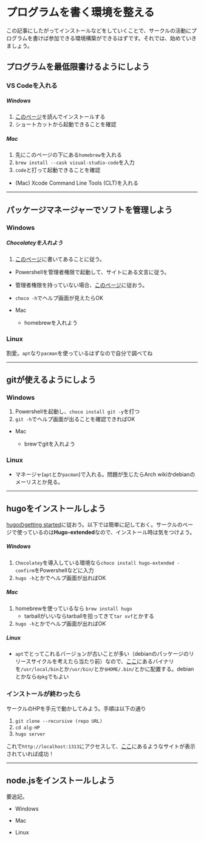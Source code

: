 # プログラムを書く環境を整える

この記事にしたがってインストールなどをしていくことで、サークルの活動にプログラムを書けば参加できる環境構築ができるはずです。それでは、始めていきましょう。

## プログラムを最低限書けるようにしよう

### VS Codeを入れる
##### Windows

   1. [このページ](https://www.javadrive.jp/vscode/install/index1.html)を読んでインストールする
   2. ショートカットから起動できることを確認

##### Mac

   1. 先にこのページの下にある`homebrew`を入れる
   2. `brew install --cask visual-studio-code`を入力
   3. `code`と打って起動できることを確認

- (Mac) Xcode Command Line Tools (CLT)を入れる

--- 

## パッケージマネージャーでソフトを管理しよう


### Windows


##### Chocolateyを入れよう
   1. [このページ](https://chocolatey.org/install#individual)に書いてあることに従う。
   - Powershellを管理者権限で起動して、サイトにある文言に従う。
   - 管理者権限を持っていない場合、[このページ](https://docs.chocolatey.org/en-us/choco/setup#non-administrative-install)に従おう。
   - `choco -h`でヘルプ画面が見えたらOK

- Mac

   - homebrewを入れよう
  

### Linux

   割愛。`apt`なり`pacman`を使っているはずなので自分で調べてね

--- 

## gitが使えるようにしよう

### Windows

1. Powershellを起動し、`choco install git -y`を打つ
2. `git -h`でヘルプ画面が出ることを確認できればOK

- Mac

   - brewでgitを入れよう

### Linux

   - マネージャ(`apt`とか`pacman`)で入れる。問題が生じたらArch wikiかdebianのメーリスとか見る。

--- 

## hugoをインストールしよう

[hugoのgetting started](https://gohugo.io/getting-started/installing/)に従おう。以下では簡単に記しておく。サークルのページで使っているのは**Hugo-extended**なので、インストール時は気をつけよう。

##### Windows
   1. `Chocolatey`を導入している環境なら`choco install hugo-extended -confirm`をPowershellなどに入力
   2. `hugo -h`とかでヘルプ画面が出ればOK

##### Mac
   1. homebrewを使っているなら `brew install hugo`
      - tarballがいいならtarballを拾ってきて`tar xvf`とかする
   2. `hugo -h`とかでヘルプ画面が出ればOK

##### Linux
   - `apt`でとってこれるバージョンが古いことが多い（debianのパッケージのリリースサイクルを考えたら当たり前）なので、[ここ](https://github.com/gohugoio/hugo/releases)にあるバイナリを`/usr/local/bin`とか`/usr/bin/`とか`$HOME/.bin/`とかに配置する。debianとかなら`dpkg`でもよい
   

### インストールが終わったら

サークルのHPを手元で動かしてみよう。手順は以下の通り

1. `git clone --recursive (repo URL)`
2. `cd alg-HP`
3. `hugo server`

これで`http://localhost:1313`にアクセスして、[ここ](alg.tus-ricora.com)にあるようなサイトが表示されていれば成功！

--- 

## node.jsをインストールしよう

要追記。

- Windows

- Mac

- Linux
